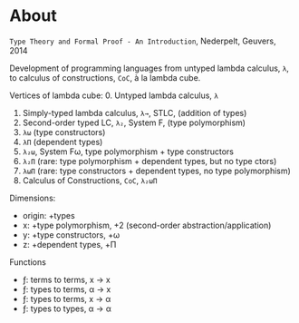 # About

`Type Theory and Formal Proof - An Introduction`, Nederpelt, Geuvers, 2014

Development of programming languages from untyped lambda calculus, `λ`, to calculus of constructions, `CoC`, à la lambda cube.

Vertices of lambda cube:
0. Untyped lambda calculus, `λ`
1. Simply-typed lambda calculus, `λ→`, STLC, (addition of types)
2. Second-order typed LC, `λ₂`, System F, (type polymorphism)
3. `λω` (type constructors)
4. `λΠ` (dependent types)
7. `λ₂ω`, System Fω, type polymorphism + type constructors
6. `λ₂Π` (rare: type polymorphism + dependent types, but no type ctors)
5. `λωΠ` (rare: type constructors + dependent types, no type polymorphism)
8. Calculus of Constructions, `CoC`, `λ₂ωΠ`

Dimensions:
- origin: +types
- x: +type polymorphism, +2 (second-order abstraction/application)
- y: +type constructors, +ω
- z: +dependent types,   +Π

Functions
- ƒ: terms to terms, x -> x
- ƒ: types to terms, α -> x
- ƒ: types to terms, x -> α
- ƒ: types to types, α -> α
